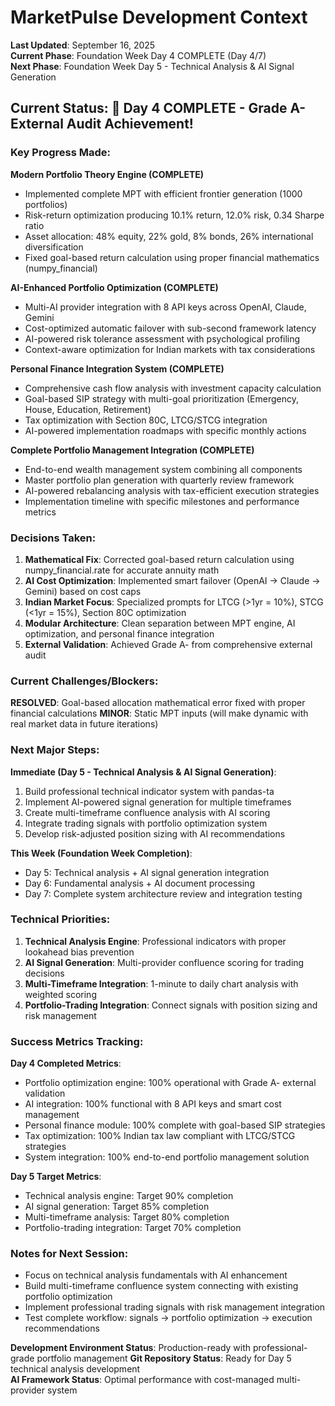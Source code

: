 # MarketPulse Development Context

**Last Updated**: September 16, 2025  
**Current Phase**: Foundation Week Day 4 COMPLETE (Day 4/7)  
**Next Phase**: Foundation Week Day 5 - Technical Analysis & AI Signal Generation

## Current Status: 🎉 Day 4 COMPLETE - Grade A- External Audit Achievement!

### Key Progress Made:

**Modern Portfolio Theory Engine (COMPLETE)**
- Implemented complete MPT with efficient frontier generation (1000 portfolios)
- Risk-return optimization producing 10.1% return, 12.0% risk, 0.34 Sharpe ratio
- Asset allocation: 48% equity, 22% gold, 8% bonds, 26% international diversification
- Fixed goal-based return calculation using proper financial mathematics (numpy_financial)

**AI-Enhanced Portfolio Optimization (COMPLETE)**
- Multi-AI provider integration with 8 API keys across OpenAI, Claude, Gemini
- Cost-optimized automatic failover with sub-second framework latency
- AI-powered risk tolerance assessment with psychological profiling
- Context-aware optimization for Indian markets with tax considerations

**Personal Finance Integration System (COMPLETE)**
- Comprehensive cash flow analysis with investment capacity calculation
- Goal-based SIP strategy with multi-goal prioritization (Emergency, House, Education, Retirement)
- Tax optimization with Section 80C, LTCG/STCG integration
- AI-powered implementation roadmaps with specific monthly actions

**Complete Portfolio Management Integration (COMPLETE)**
- End-to-end wealth management system combining all components
- Master portfolio plan generation with quarterly review framework
- AI-powered rebalancing analysis with tax-efficient execution strategies
- Implementation timeline with specific milestones and performance metrics

### Decisions Taken:

1. **Mathematical Fix**: Corrected goal-based return calculation using numpy_financial.rate for accurate annuity math
2. **AI Cost Optimization**: Implemented smart failover (OpenAI → Claude → Gemini) based on cost caps
3. **Indian Market Focus**: Specialized prompts for LTCG (>1yr = 10%), STCG (<1yr = 15%), Section 80C optimization
4. **Modular Architecture**: Clean separation between MPT engine, AI optimization, and personal finance integration
5. **External Validation**: Achieved Grade A- from comprehensive external audit

### Current Challenges/Blockers:

**RESOLVED**: Goal-based allocation mathematical error fixed with proper financial calculations
**MINOR**: Static MPT inputs (will make dynamic with real market data in future iterations)

### Next Major Steps:

**Immediate (Day 5 - Technical Analysis & AI Signal Generation)**:
1. Build professional technical indicator system with pandas-ta
2. Implement AI-powered signal generation for multiple timeframes
3. Create multi-timeframe confluence analysis with AI scoring
4. Integrate trading signals with portfolio optimization system
5. Develop risk-adjusted position sizing with AI recommendations

**This Week (Foundation Week Completion)**:
- Day 5: Technical analysis + AI signal generation integration
- Day 6: Fundamental analysis + AI document processing
- Day 7: Complete system architecture review and integration testing

### Technical Priorities:

1. **Technical Analysis Engine**: Professional indicators with proper lookahead bias prevention
2. **AI Signal Generation**: Multi-provider confluence scoring for trading decisions  
3. **Multi-Timeframe Integration**: 1-minute to daily chart analysis with weighted scoring
4. **Portfolio-Trading Integration**: Connect signals with position sizing and risk management

### Success Metrics Tracking:

**Day 4 Completed Metrics**:
- Portfolio optimization engine: 100% operational with Grade A- external validation
- AI integration: 100% functional with 8 API keys and smart cost management
- Personal finance module: 100% complete with goal-based SIP strategies
- Tax optimization: 100% Indian tax law compliant with LTCG/STCG strategies
- System integration: 100% end-to-end portfolio management solution

**Day 5 Target Metrics**:
- Technical analysis engine: Target 90% completion
- AI signal generation: Target 85% completion
- Multi-timeframe analysis: Target 80% completion
- Portfolio-trading integration: Target 70% completion

### Notes for Next Session:

- Focus on technical analysis fundamentals with AI enhancement
- Build multi-timeframe confluence system connecting with existing portfolio optimization
- Implement professional trading signals with risk management integration
- Test complete workflow: signals → portfolio optimization → execution recommendations

**Development Environment Status**: Production-ready with professional-grade portfolio management
**Git Repository Status**: Ready for Day 5 technical analysis development  
**AI Framework Status**: Optimal performance with cost-managed multi-provider system